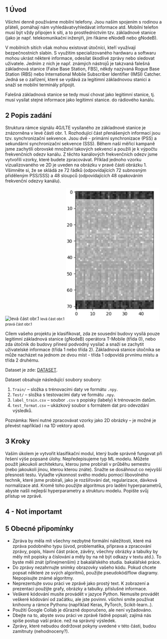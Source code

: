 ## 1 Úvod

Všichni denně používáme mobilní telefony. Jsou naším spojením s rodinou a přáteli, pomáhají nám vyhledávatvyhledávat informace atd. Mobilní telefon musí být vždy připojen k síti, a to prostřednictvím tzv. základnové stanice (jako je např.
telekomunikační inženýři, jim říkáme eNodeB nebo gNodeB).

V mobilních sítích však mohou existovat útočníci, kteří využívají bezpečnostních slabin. S využitím
specializovaného hardwaru a softwaru mohou ukrást některé informace, odesílat škodlivé zprávy nebo sledovat uživatele. Jedním z nich je např.
známých nástrojů je takzvaná falešná základnová stanice (False Base Station, FBS), někdy nazývaná Rogue Base Station (RBS) nebo International
Mobile Subscriber Identifier (IMSI) Catcher. Jedná se o zařízení, které se vydává za legitimní základnovou stanici a snaží se
mobilní terminály připojit.


Falešná základnová stanice se tedy musí chovat jako legitimní stanice, tj. musí vysílat stejné informace jako legitimní stanice.
do rádiového kanálu.



## 2 Popis zadání

Struktura rámce signálu 4G/LTE vysílaného ze základnové stanice je znázorněna v levé části obr. 1. Rozhodující část
přenášených informací jsou tzv. synchronizační sekvence. Jsou dvě - primární synchronizace
(PSS) a sekundární synchronizační sekvence (SSS). Během naší měřicí kampaně jsme zachytili
obrovské množství takových sekvencí a použili je k výpočtu frekvenčních odezv kanálu. Z těchto kanálových
frekvenčních odezv jsme vytvořili vzorky, které budete zpracovávat. Příklad jednoho vzorku vizualizovaného ve 2D je uveden na obrázku
v pravé části obrázku 1. Všimněte si, že se skládá ze 72 řádků (odpovídajících 72 subnosným přiděleným PSS/SSS) a 48
sloupců (odpovídajících 48 opakováním frekvenční odezvy kanálu).

<img src="img/IMG1.png" alt="levá část obr.1" width="300px" />
<small>levá část obr.1</small>

<img src="img/IMG2.png" alt="pravá část obr.1" width="300px" />
<small>pravá část obr.1</small>

Cílem vašeho projektu je klasifikovat, zda ze sousední budovy vysílá pouze legitimní základnová stanice (gNodeB) operátora T-Mobile (třída 0), nebo zda útočník do budovy přinesl podvodný vysílač a snaží se zachytit uživatelské informace (třída 1 nebo třída 2). Základnová stanice útočníka se může nacházet na jednom ze dvou míst - třída 1 odpovídá prvnímu místu a třída 2 druhému.

Dataset je zde:  [DATASET](https://github.com/mrbutterfly105/MPA-MLF-Project/tree/main/DATASET).


Dataset obsahuje následující soubory soubory:

1. `Train/` – složka s trénovacími daty ve formátu `.npy`.
2. `Test/` – složka s testovacími daty ve formátu `.npy`.
3. `label_train.csv` – soubor `.csv` s popisky (labely) k trénovacím datům.
4. `test_format.csv` – ukázkový soubor s formátem dat pro odevzdání výsledků.

Poznámka: Není nutné zpracovávat vzorky jako 2D obrázky – je možné je převést například i na 1D vektory apod.

## 3 Kroky

Vaším úkolem je vytvořit klasifikační modul, který bude správně fungovat při řešení výše popsané úlohy. Nepředepisujeme typ ML modelu. Můžete použít jakoukoli architekturu, kterou jsme probírali v průběhu semestru (nebo jakoukoli jinou, kterou
kterou znáte). Snažte se dosáhnout co nejvyšší přesnosti testu. Vylaďte výkonnost svého modelu pomocí libovolného
technik, které jsme probírali, jako je rozšiřování dat, regularizace, dávková normalizace atd. Kromě toho použijte
algoritmus pro ladění hyperparametrů, abyste našli nejlepší hyperparametry a strukturu modelu. Popište svůj přístup
ve zprávě.

## 4 - Not importamt

## 5 Obecné připomínky
- Zpráva by měla mít všechny nezbytné formální náležitosti, které má zpráva podobného typu (úvod, problematika, příprava a zpracování zprávy,
popis, hlavní část práce, závěry, všechny obrázky a tabulky by měly mít popisky a číslování
a měly by na ně být odkazy v textu atd.). To byste měli znát (přinejmenším) z bakalářského studia.
bakalářské práce.
- Do zprávy nezahrnujte snímky obrazovky vašeho kódu. Pokud chcete popsat některé ze svých algoritmů, použijte
pseudokód/flow diagramy. Nepopisujte známé algoritmy.
- Neprezentujte svou práci ve zprávě jako prostý text. K zobrazení a prezentaci použijte grafy, obrázky a tabulky.
příslušné informace.
- Veškeré kódování musíte provádět v jazyce Python. Nemusíte provádět veškeré kódování od začátku, ale jste povinni.
všichni smíte používat knihovny a rámce Pythonu (například Keras, PyTorch, Scikit-learn..).
- Použití Google Collab je důrazně doporučeno, ale není vyžadováno.
- Dbejte na to, abyste svou práci ve zprávě řádně popsali; zajímá nás spíše postup vaší práce.
než na správný výsledek.
- Zprávy, které nebudou dodržovat pokyny uvedené v této části, budou zamítnuty (nehodnoceny?).
